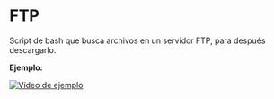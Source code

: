 # FTP

Script de bash que busca archivos en un servidor FTP, para
después descargarlo.

**Ejemplo:**

[![Vídeo de ejemplo]({./media/frame.png})]({./media/video-ejemplo.mkv} "Vídeo de ejemplo")